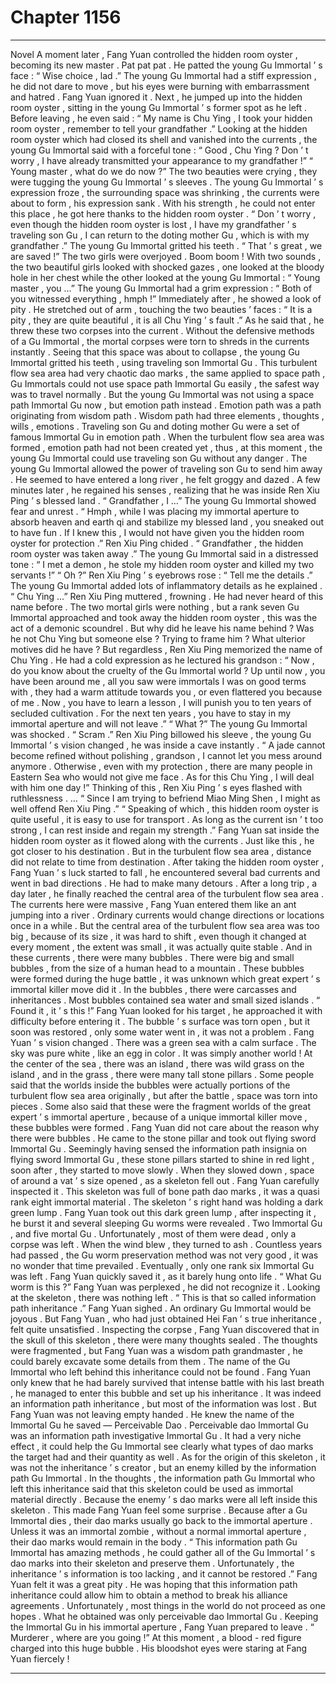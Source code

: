
# Chapter 1156


---

Novel
A moment later , Fang Yuan controlled the hidden room oyster , becoming its new master .
Pat pat pat .
He patted the young Gu Immortal ’ s face : “ Wise choice , lad .”
The young Gu Immortal had a stiff expression , he did not dare to move , but his eyes were burning with embarrassment and hatred .
Fang Yuan ignored it .
Next , he jumped up into the hidden room oyster , sitting in the young Gu Immortal ’ s former spot as he left .
Before leaving , he even said : “ My name is Chu Ying , I took your hidden room oyster , remember to tell your grandfather .”
Looking at the hidden room oyster which had closed its shell and vanished into the currents , the young Gu Immortal said with a forceful tone : “ Good , Chu Ying ? Don ’ t worry , I have already transmitted your appearance to my grandfather !”
“ Young master , what do we do now ?” The two beauties were crying , they were tugging the young Gu Immortal ’ s sleeves .
The young Gu Immortal ’ s expression froze , the surrounding space was shrinking , the currents were about to form , his expression sank .
With his strength , he could not enter this place , he got here thanks to the hidden room oyster .
“ Don ’ t worry , even though the hidden room oyster is lost , I have my grandfather ’ s traveling son Gu , I can return to the doting mother Gu , which is with my grandfather .” The young Gu Immortal gritted his teeth .
“ That ’ s great , we are saved !” The two girls were overjoyed .
Boom boom !
With two sounds , the two beautiful girls looked with shocked gazes , one looked at the bloody hole in her chest while the other looked at the young Gu Immortal : “ Young master , you …”
The young Gu Immortal had a grim expression : “ Both of you witnessed everything , hmph !”
Immediately after , he showed a look of pity .
He stretched out of arm , touching the two beauties ’ faces : “ It is a pity , they are quite beautiful , it is all Chu Ying ’ s fault .”
As he said that , he threw these two corpses into the current .
Without the defensive methods of a Gu Immortal , the mortal corpses were torn to shreds in the currents instantly .
Seeing that this space was about to collapse , the young Gu Immortal gritted his teeth , using traveling son Immortal Gu .
This turbulent flow sea area had very chaotic dao marks , the same applied to space path , Gu Immortals could not use space path Immortal Gu easily , the safest way was to travel normally .
But the young Gu Immortal was not using a space path Immortal Gu now , but emotion path instead .
Emotion path was a path originating from wisdom path . Wisdom path had three elements , thoughts , wills , emotions .
Traveling son Gu and doting mother Gu were a set of famous Immortal Gu in emotion path .
When the turbulent flow sea area was formed , emotion path had not been created yet , thus , at this moment , the young Gu Immortal could use traveling son Gu without any danger .
The young Gu Immortal allowed the power of traveling son Gu to send him away .
He seemed to have entered a long river , he felt groggy and dazed . A few minutes later , he regained his senses , realizing that he was inside Ren Xiu Ping ’ s blessed land .
“ Grandfather , I …” The young Gu Immortal showed fear and unrest .
“ Hmph , while I was placing my immortal aperture to absorb heaven and earth qi and stabilize my blessed land , you sneaked out to have fun . If I knew this , I would not have given you the hidden room oyster for protection .” Ren Xiu Ping chided .
“ Grandfather , the hidden room oyster was taken away .” The young Gu Immortal said in a distressed tone : “ I met a demon , he stole my hidden room oyster and killed my two servants !”
“ Oh ?” Ren Xiu Ping ’ s eyebrows rose : “ Tell me the details .”
The young Gu Immortal added lots of inflammatory details as he explained .
“ Chu Ying …” Ren Xiu Ping muttered , frowning .
He had never heard of this name before . The two mortal girls were nothing , but a rank seven Gu Immortal approached and took away the hidden room oyster , this was the act of a demonic scoundrel . But why did he leave his name behind ?
Was he not Chu Ying but someone else ? Trying to frame him ?
What ulterior motives did he have ?
But regardless , Ren Xiu Ping memorized the name of Chu Ying .
He had a cold expression as he lectured his grandson : “ Now , do you know about the cruelty of the Gu Immortal world ? Up until now , you have been around me , all you saw were immortals I was on good terms with , they had a warm attitude towards you , or even flattered you because of me . Now , you have to learn a lesson , I will punish you to ten years of secluded cultivation . For the next ten years , you have to stay in my immortal aperture and will not leave .”
“ What ?” The young Gu Immortal was shocked .
“ Scram .” Ren Xiu Ping billowed his sleeve , the young Gu Immortal ’ s vision changed , he was inside a cave instantly .
“ A jade cannot become refined without polishing , grandson , I cannot let you mess around anymore . Otherwise , even with my protection , there are many people in Eastern Sea who would not give me face . As for this Chu Ying , I will deal with him one day !” Thinking of this , Ren Xiu Ping ’ s eyes flashed with ruthlessness .
…
“ Since I am trying to befriend Miao Ming Shen , I might as well offend Ren Xiu Ping .”
“ Speaking of which , this hidden room oyster is quite useful , it is easy to use for transport . As long as the current isn ’ t too strong , I can rest inside and regain my strength .”
Fang Yuan sat inside the hidden room oyster as it flowed along with the currents .
Just like this , he got closer to his destination .
But in the turbulent flow sea area , distance did not relate to time from destination .
After taking the hidden room oyster , Fang Yuan ’ s luck started to fall , he encountered several bad currents and went in bad directions . He had to make many detours .
After a long trip , a day later , he finally reached the central area of the turbulent flow sea area .
The currents here were massive , Fang Yuan entered them like an ant jumping into a river .
Ordinary currents would change directions or locations once in a while .
But the central area of the turbulent flow sea area was too big , because of its size , it was hard to shift , even though it changed at every moment , the extent was small , it was actually quite stable .
And in these currents , there were many bubbles .
There were big and small bubbles , from the size of a human head to a mountain .
These bubbles were formed during the huge battle , it was unknown which great expert ’ s immortal killer move did it .
In the bubbles , there were carcasses and inheritances . Most bubbles contained sea water and small sized islands .
“ Found it , it ’ s this !” Fang Yuan looked for his target , he approached it with difficulty before entering it .
The bubble ’ s surface was torn open , but it soon was restored , only some water went in , it was not a problem .
Fang Yuan ’ s vision changed .
There was a green sea with a calm surface .
The sky was pure white , like an egg in color .
It was simply another world !
At the center of the sea , there was an island , there was wild grass on the island , and in the grass , there were many tall stone pillars .
Some people said that the worlds inside the bubbles were actually portions of the turbulent flow sea area originally , but after the battle , space was torn into pieces .
Some also said that these were the fragment worlds of the great expert ’ s immortal aperture , because of a unique immortal killer move , these bubbles were formed .
Fang Yuan did not care about the reason why there were bubbles .
He came to the stone pillar and took out flying sword Immortal Gu .
Seemingly having sensed the information path insignia on flying sword Immortal Gu , these stone pillars started to shine in red light , soon after , they started to move slowly .
When they slowed down , space of around a vat ’ s size opened , as a skeleton fell out .
Fang Yuan carefully inspected it .
This skeleton was full of bone path dao marks , it was a quasi rank eight immortal material .
The skeleton ’ s right hand was holding a dark green lump .
Fang Yuan took out this dark green lump , after inspecting it , he burst it and several sleeping Gu worms were revealed .
Two Immortal Gu , and five mortal Gu .
Unfortunately , most of them were dead , only a corpse was left . When the wind blew , they turned to ash .
Countless years had passed , the Gu worm preservation method was not very good , it was no wonder that time prevailed .
Eventually , only one rank six Immortal Gu was left .
Fang Yuan quickly saved it , as it barely hung onto life .
“ What Gu worm is this ?” Fang Yuan was perplexed , he did not recognize it .
Looking at the skeleton , there was nothing left .
“ This is that so called information path inheritance .” Fang Yuan sighed .
An ordinary Gu Immortal would be joyous . But Fang Yuan , who had just obtained Hei Fan ’ s true inheritance , felt quite unsatisfied .
Inspecting the corpse , Fang Yuan discovered that in the skull of this skeleton , there were many thoughts sealed .
The thoughts were fragmented , but Fang Yuan was a wisdom path grandmaster , he could barely excavate some details from them .
The name of the Gu Immortal who left behind this inheritance could not be found . Fang Yuan only knew that he had barely survived that intense battle with his last breath , he managed to enter this bubble and set up his inheritance .
It was indeed an information path inheritance , but most of the information was lost .
But Fang Yuan was not leaving empty handed .
He knew the name of the Immortal Gu he saved — Perceivable Dao .
Perceivable dao Immortal Gu was an information path investigative Immortal Gu . It had a very niche effect , it could help the Gu Immortal see clearly what types of dao marks the target had and their quantity as well .
As for the origin of this skeleton , it was not the inheritance ’ s creator , but an enemy killed by the information path Gu Immortal .
In the thoughts , the information path Gu Immortal who left this inheritance said that this skeleton could be used as immortal material directly . Because the enemy ’ s dao marks were all left inside this skeleton .
This made Fang Yuan feel some surprise .
Because after a Gu Immortal dies , their dao marks usually go back to the immortal aperture . Unless it was an immortal zombie , without a normal immortal aperture , their dao marks would remain in the body .
“ This information path Gu Immortal has amazing methods , he could gather all of the Gu Immortal ’ s dao marks into their skeleton and preserve them . Unfortunately , the inheritance ’ s information is too lacking , and it cannot be restored .”
Fang Yuan felt it was a great pity .
He was hoping that this information path inheritance could allow him to obtain a method to break his alliance agreements .
Unfortunately , most things in the world do not proceed as one hopes .
What he obtained was only perceivable dao Immortal Gu .
Keeping the Immortal Gu in his immortal aperture , Fang Yuan prepared to leave .
“ Murderer , where are you going !” At this moment , a blood - red figure charged into this huge bubble .
His bloodshot eyes were staring at Fang Yuan fiercely !

---

